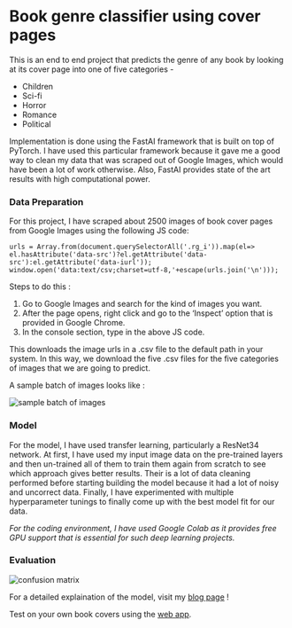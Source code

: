 # Book genre classifier using cover pages 

This is an end to end project that predicts the genre of any book by looking at its cover page into one of five categories - 
* Children
* Sci-fi
* Horror
* Romance
* Political

Implementation is done using the FastAI framework that is built on top of PyTorch. I have used this particular framework because it gave me a good way to clean my data that was scraped out of Google Images, which would have been a lot of work otherwise. Also, FastAI provides state of the art results with high computational power. 

### Data Preparation

For this project, I have scraped about 2500 images of book cover pages from Google Images using the following JS code:
```
urls = Array.from(document.querySelectorAll('.rg_i')).map(el=> el.hasAttribute('data-src')?el.getAttribute('data-src'):el.getAttribute('data-iurl')); 
window.open('data:text/csv;charset=utf-8,'+escape(urls.join('\n')));

```
Steps to do this :
1. Go to Google Images and search for the kind of images you want.
2. After the page opens, right click and go to the ‘Inspect’ option that is provided in Google Chrome.
3. In the console section, type in the above JS code.

This downloads the image urls in a .csv file to the default path in your system. In this way, we download the five .csv files for the five categories of images that we are going to predict. 

A sample batch of images looks like :

![sample batch of images][logo]

[logo]: https://github.com/adityarc19/Book-Genre-classifier/blob/master/images/Screenshot%202020-07-13%20at%2010.36.57%20PM.png


### Model

For the model, I have used transfer learning, particularly a ResNet34 network. At first, I have used my input image data on the pre-trained layers and then un-trained all of them to train them again from scratch to see which approach gives better results. 
Their is a lot of data cleaning performed before starting building the model because it had a lot of noisy and uncorrect data. Finally, I have experimented with multiple hyperparameter tunings to finally come up with the best model fit for our data.

*For the coding environment, I have used Google Colab as it provides free GPU support that is essential for such deep learning projects.*

### Evaluation

![confusion matrix][pic]

[pic]: https://github.com/adityarc19/Book-Genre-classifier/blob/master/images/Screenshot%202020-07-14%20at%2012.27.01%20AM.png














For a detailed explaination of the model, visit my [blog page](https://medium.com/swlh/judging-a-book-by-its-cover-the-deep-learning-way-94847c7c1274) !

Test on your own book covers using the [web app](https://book-genre-detector.onrender.com/).
